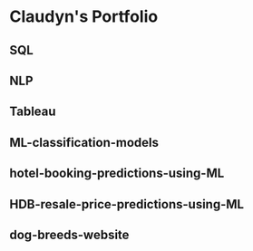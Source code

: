 # Claudyn's Portfolio

## SQL
## NLP
## Tableau
## ML-classification-models
## hotel-booking-predictions-using-ML
## HDB-resale-price-predictions-using-ML
## dog-breeds-website
